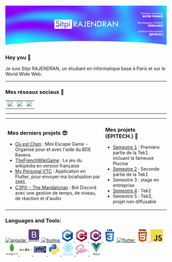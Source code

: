![alt text](linkedin_baneer.jpg)

### __Hey you__ 👋

Je suis Sitpi RAJENDRAN, un étudiant en informatique basé à Paris et sur le World Wide Web.

***	

### Mes réseaux sociaux 👋

<table style="border: 0;">
 <tr>
    <td>
    <a href="https://linkedin.com/in/SitpiRajendran">
        <img src="https://img.shields.io/badge/linkedin-%230077B5.svg?style=for-the-badge&logo=linkedin&logoColor=white">
        </a>
    </td>
        <td>
    <a href="https://instagram.com/SitpiRajendran">
        <img src="https://img.shields.io/badge/Instagram-E4405F?style=for-the-badge&logo=instagram&logoColor=white">
        </a>
    </td>
        <td>
    <a href="https://twitter.com/SitpiRajendran">
        <img src="https://img.shields.io/badge/Twitter-%231DA1F2.svg?style=for-the-badge&logo=Twitter&logoColor=white">
        </a>
    </td>
 </tr>
</table>

***	
<table style="border: 0;width: 100%;">
    <tr>
        <td>
        <h3 align="left"><b>Mes derniers projets 😎</b></h3>
        <ul>
        <li><a href="https://github.com/SitpiRajendran/Ou-est-Chen">Où est Chen</a> : Mini Escape Game - Organisé pour et avec l'aide du BDE Ravens </li>
        <li><a href="https://github.com/SitpiRajendran/TheFrenchWikiGame">TheFrenchWikiGame</a> : Le jeu du wikipédia en version française</li>
        <li><a href="https://github.com/SitpiRajendran/Personal-VTC">My Personal VTC</a> : Application en Flutter, pour envoyer ma localisation par SMS.</li>
        <li><a href="https://github.com/SitpiRajendran/discord-mandalorian">C3P0 - The Mandalorian</a> : Bot Discord avec une gestion de temps, de niveau, de réaction et d'audio</li>
        </ul>
        </td>
        <td>
        <h3 align="left"><b>Mes projets {EPITECH.} 🏫</b></h3>
                <ul>
        <li><a href="https://github.com/SitpiRajendran/epitech-semester1">Semestre 1</a> : Première partie de la Tek1 incluant la fameuse Piscine</li>
        <li><a href="https://github.com/SitpiRajendran/epitech-semester2">Semestre 2</a> : Seconde partie de la Tek1 </li>
        <li>Semestre 3 : stage en entreprise </li>
        <li><a href="https://github.com/SitpiRajendran/epitech-semester4">Semestre 4</a> : Tek2 </li>
        <li>Semestre 5 : Tek3, projet non diffusable</li>
        </ul>
        </td>
    </tr>
</table>

<h3 align="left"><b>Languages and Tools:</b></h3>
<p align="left"> <a href="https://angular.io" target="_blank" rel="noreferrer"> <img src="https://angular.io/assets/images/logos/angular/angular.svg" alt="angular" width="40" height="40"/> </a> <a href="https://getbootstrap.com" target="_blank" rel="noreferrer"> <img src="https://raw.githubusercontent.com/devicons/devicon/master/icons/bootstrap/bootstrap-plain-wordmark.svg" alt="bootstrap" width="40" height="40"/> </a> <a href="https://bulma.io/" target="_blank" rel="noreferrer"> <img src="https://raw.githubusercontent.com/gilbarbara/logos/804dc257b59e144eaca5bc6ffd16949752c6f789/logos/bulma.svg" alt="bulma" width="40" height="40"/> </a> <a href="https://www.cprogramming.com/" target="_blank" rel="noreferrer"> <img src="https://raw.githubusercontent.com/devicons/devicon/master/icons/c/c-original.svg" alt="c" width="40" height="40"/> </a> <a href="https://www.w3schools.com/cpp/" target="_blank" rel="noreferrer"> <img src="https://raw.githubusercontent.com/devicons/devicon/master/icons/cplusplus/cplusplus-original.svg" alt="cplusplus" width="40" height="40"/> </a> <a href="https://www.w3schools.com/cs/" target="_blank" rel="noreferrer"> <img src="https://raw.githubusercontent.com/devicons/devicon/master/icons/csharp/csharp-original.svg" alt="csharp" width="40" height="40"/> </a> <a href="https://www.w3schools.com/css/" target="_blank" rel="noreferrer"> <img src="https://raw.githubusercontent.com/devicons/devicon/master/icons/css3/css3-original-wordmark.svg" alt="css3" width="40" height="40"/> </a> <a href="https://flutter.dev" target="_blank" rel="noreferrer"> <img src="https://www.vectorlogo.zone/logos/flutterio/flutterio-icon.svg" alt="flutter" width="40" height="40"/> </a> <a href="https://www.w3.org/html/" target="_blank" rel="noreferrer"> <img src="https://raw.githubusercontent.com/devicons/devicon/master/icons/html5/html5-original-wordmark.svg" alt="html5" width="40" height="40"/> </a> <a href="https://developer.mozilla.org/en-US/docs/Web/JavaScript" target="_blank" rel="noreferrer"> <img src="https://raw.githubusercontent.com/devicons/devicon/master/icons/javascript/javascript-original.svg" alt="javascript" width="40" height="40"/> </a> <a href="https://www.mongodb.com/" target="_blank" rel="noreferrer"> <img src="https://raw.githubusercontent.com/devicons/devicon/master/icons/mongodb/mongodb-original-wordmark.svg" alt="mongodb" width="40" height="40"/> </a> <a href="https://nodejs.org" target="_blank" rel="noreferrer"> <img src="https://raw.githubusercontent.com/devicons/devicon/master/icons/nodejs/nodejs-original-wordmark.svg" alt="nodejs" width="40" height="40"/> </a> <a href="https://www.php.net" target="_blank" rel="noreferrer"> <img src="https://raw.githubusercontent.com/devicons/devicon/master/icons/php/php-original.svg" alt="php" width="40" height="40"/> </a> <a href="https://www.python.org" target="_blank" rel="noreferrer"> <img src="https://raw.githubusercontent.com/devicons/devicon/master/icons/python/python-original.svg" alt="python" width="40" height="40"/> </a> <a href="https://reactjs.org/" target="_blank" rel="noreferrer"> <img src="https://raw.githubusercontent.com/devicons/devicon/master/icons/react/react-original-wordmark.svg" alt="react" width="40" height="40"/> </a> <a href="https://sass-lang.com" target="_blank" rel="noreferrer"> <img src="https://raw.githubusercontent.com/devicons/devicon/master/icons/sass/sass-original.svg" alt="sass" width="40" height="40"/> </a> <a href="https://vuejs.org/" target="_blank" rel="noreferrer"> <img src="https://raw.githubusercontent.com/devicons/devicon/master/icons/vuejs/vuejs-original-wordmark.svg" alt="vuejs" width="40" height="40"/> </a> </p>
<!--
**SitpiRajendran/SitpiRajendran** is a ✨ _special_ ✨ repository because its `README.md` (this file) appears on your GitHub profile.

Here are some ideas to get you started:

- 🔭 I’m currently working on ...
- 🌱 I’m currently learning ...
- 👯 I’m looking to collaborate on ...
- 🤔 I’m looking for help with ...
- 💬 Ask me about ...
- 📫 How to reach me: ...
- 😄 Pronouns: ...
- ⚡ Fun fact: ...
-->

